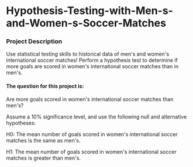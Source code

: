 # Hypothesis-Testing-with-Men-s-and-Women-s-Soccer-Matches

### Project Description
Use statistical testing skills to historical data of men's and women's international soccer matches! Perform a hypothesis test to determine if more goals are scored in women's international soccer matches than in men's.

#### The question for this project is: 

Are more goals scored in women's international soccer matches than men's?

Assume a 10% significance level, and use the following null and alternative hypotheses:

 H0: The mean number of goals scored in women's international soccer matches is the same as men's.
 
 H1: The mean number of goals scored in women's international soccer matches is greater than men's.

